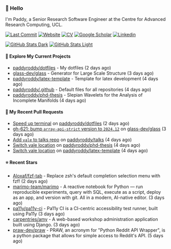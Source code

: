### 👋 Hello

I'm Paddy, a Senior Research Software Engineer at the Centre for Advanced
Research Computing, UCL.

[![Last Commit](https://img.shields.io/github/last-commit/paddyroddy/paddyroddy/main?label=updated)](https://github.com/paddyroddy)
[![Website](https://img.shields.io/badge/GitHub%20Pages-222?logo=githubpages&logoColor=fff&style=for-the-badge&style=flat)](https://paddyroddy.github.io)
[![CV](https://img.shields.io/badge/CV-PDF-pink.svg)](https://paddyroddy.github.io/cv)
[![Google Scholar](https://img.shields.io/badge/Google%20Scholar-4285F4?logo=googlescholar&logoColor=fff&style=for-the-badge&style=flat)](https://scholar.google.com/citations?user=OFigHUwAAAAJ)
[![Linkedin](https://img.shields.io/badge/LinkedIn-0A66C2?logo=linkedin&logoColor=fff&style=for-the-badge&style=flat)](https://www.linkedin.com/in/patrickjamesroddy)

[![GitHub Stats Dark](https://github-readme-stats-paddyroddy.vercel.app/api?username=paddyroddy&disable_animations=true&hide_border=true&hide_title=true&include_all_commits=true&rank_icon=github&show=prs_merged,reviews&show_icons=true&theme=tokyonight)](https://github.com/paddyroddy/paddyroddy#gh-dark-mode-only)
[![GitHub Stats Light](https://github-readme-stats-paddyroddy.vercel.app/api?username=paddyroddy&disable_animations=true&hide_border=true&hide_title=true&include_all_commits=true&rank_icon=github&show=prs_merged,reviews&show_icons=true&theme=default)](https://github.com/paddyroddy/paddyroddy#gh-light-mode-only)

#### 👷 Explore My Current Projects

- [paddyroddy/dotfiles](https://github.com/paddyroddy/dotfiles) - My dotfiles
  (2 days ago)
- [glass-dev/glass](https://github.com/glass-dev/glass) - Generator for Large Scale Structure
  (3 days ago)
- [paddyroddy/latex-template](https://github.com/paddyroddy/latex-template) - Template for latex development
  (4 days ago)
- [paddyroddy/.github](https://github.com/paddyroddy/.github) - Default files for all repositories
  (4 days ago)
- [paddyroddy/phd-thesis](https://github.com/paddyroddy/phd-thesis) - Slepian Wavelets for the Analysis of Incomplete Manifolds
  (4 days ago)

#### 🔨 My Recent Pull Requests

- [Speed up terminal](https://github.com/paddyroddy/dotfiles/pull/52) on [paddyroddy/dotfiles](https://github.com/paddyroddy/dotfiles)
  (2 days ago)
- [gh-621: bump `array-api-strict` version to `2024.12`](https://github.com/glass-dev/glass/pull/625) on [glass-dev/glass](https://github.com/glass-dev/glass)
  (3 days ago)
- [Add `vale` to talks repo](https://github.com/paddyroddy/talks/pull/80) on [paddyroddy/talks](https://github.com/paddyroddy/talks)
  (4 days ago)
- [Switch vale location](https://github.com/paddyroddy/phd-thesis/pull/62) on [paddyroddy/phd-thesis](https://github.com/paddyroddy/phd-thesis)
  (4 days ago)
- [Switch vale location](https://github.com/paddyroddy/latex-template/pull/59) on [paddyroddy/latex-template](https://github.com/paddyroddy/latex-template)
  (4 days ago)

#### ⭐ Recent Stars

- [Aloxaf/fzf-tab](https://github.com/Aloxaf/fzf-tab) - Replace zsh&#39;s default completion selection menu with fzf!
  (2 days ago)
- [marimo-team/marimo](https://github.com/marimo-team/marimo) - A reactive notebook for Python — run reproducible experiments, query with SQL, execute as a script, deploy as an app, and version with git. All in a modern, AI-native editor.
  (3 days ago)
- [pa11y/pa11y-ci](https://github.com/pa11y/pa11y-ci) - Pa11y CI is a CI-centric accessibility test runner, built using Pa11y
  (3 days ago)
- [carpentries/amy](https://github.com/carpentries/amy) - A web-based workshop administration application built using Django.
  (3 days ago)
- [praw-dev/praw](https://github.com/praw-dev/praw) - PRAW, an acronym for &#34;Python Reddit API Wrapper&#34;, is a python package that allows for simple access to Reddit&#39;s API.
  (5 days ago)
